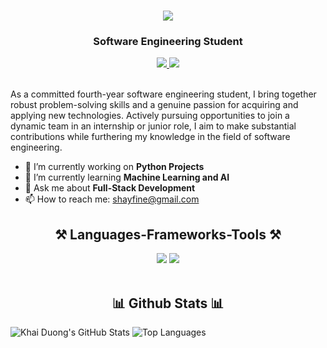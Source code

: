 <h1 align="center">
    <img src="https://readme-typing-svg.herokuapp.com/?font=Righteous&size=35&center=true&vCenter=true&width=500&height=70&duration=4000&lines=Hi+There!+👋;+I'm+Shay+Finegold!;" />
</h1>
<h3 align="center">Software Engineering Student</h3>

<div align="center"> 
  <a href="shayfine@gmail.com" target="_blank">
    <img src="https://img.shields.io/badge/Gmail-D14836?style=for-the-badge&logo=gmail&logoColor=white" target="_blank" />
  </a> 
  <a href="https://www.linkedin.com/in/shay-finegold/" target="_blank">
    <img src="https://img.shields.io/badge/LinkedIn-0077B5?style=for-the-badge&logo=linkedin&logoColor=white" target="_blank" />
  </a>
</div>

<br> 

As a committed fourth-year software engineering student, I bring together robust problem-solving skills and a genuine passion for acquiring and applying new technologies. Actively pursuing opportunities to join a dynamic team in an internship or junior role, I aim to make substantial contributions while furthering my knowledge in the field of software engineering.

- 🔭 I’m currently working on **Python Projects**
- 🌱 I’m currently learning **Machine Learning and AI**
- 💬 Ask me about **Full-Stack Development**
- 📫 How to reach me: shayfine@gmail.com


<h2 align="center">⚒️ Languages-Frameworks-Tools ⚒️</h2>
<div align="center">
    <img src="https://skillicons.dev/icons?i=html,css,vscode,github" />
    <img src="https://skillicons.dev/icons?i=python,java,cpp,c,javascript,django,mysql, mongodb" /><br>
</div>

<br/>

<h2 align="center">📊 Github Stats 📊</h2>

![Khai Duong's GitHub Stats](https://github-readme-stats.vercel.app/api?username=shayfine&show_icons=true&theme=radical)
![Top Languages](https://github-readme-stats.vercel.app/api/top-langs/?username=shayfine&show_icons=true&theme=radical)
